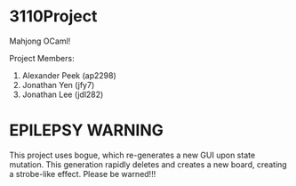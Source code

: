 # 3110Project

Mahjong OCaml!

Project Members:
1. Alexander Peek (ap2298)
2. Jonathan Yen (jfy7)
3. Jonathan Lee (jdl282)

# EPILEPSY WARNING

This project uses bogue, which re-generates a new GUI upon state mutation.
This generation rapidly deletes and creates a new board, creating a strobe-like
effect. Please be warned!!!